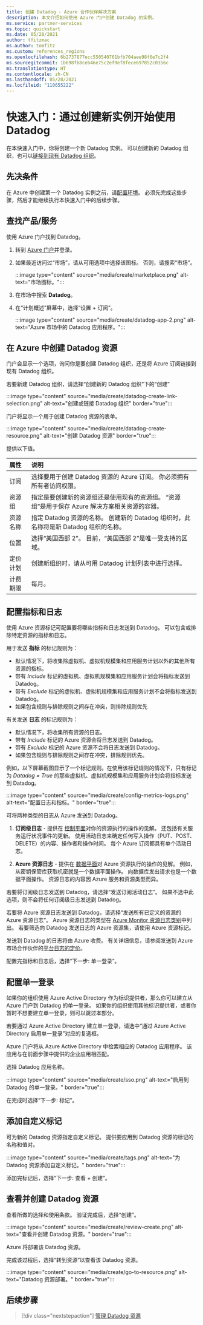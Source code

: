 ```yaml
---
title: 创建 Datadog - Azure 合作伙伴解决方案
description: 本文介绍如何使用 Azure 门户创建 Datadog 的实例。
ms.service: partner-services
ms.topic: quickstart
ms.date: 05/28/2021
author: tfitzmac
ms.author: tomfitz
ms.custom: references_regions
ms.openlocfilehash: 6b2737877ecc550540761bfb704aee98f6e7c2f4
ms.sourcegitcommit: 1b698fb8ceb46e75c2ef9ef8fece697852c0356c
ms.translationtype: HT
ms.contentlocale: zh-CN
ms.lasthandoff: 05/28/2021
ms.locfileid: "110655222"
---
```

# <a name="quickstart-get-started-with-datadog-by-creating-new-instance"></a>快速入门：通过创建新实例开始使用 Datadog

在本快速入门中，你将创建一个新 Datadog 实例。 可以创建新的 Datadog 组织，也可以[链接到现有 Datadog 组织](link-to-existing-organization.md)。

## <a name="prerequisites"></a>先决条件

在 Azure 中创建第一个 Datadog 实例之前，请[配置环境](prerequisites.md)。 必须先完成这些步骤，然后才能继续执行本快速入门中的后续步骤。

## <a name="find-offer"></a>查找产品/服务

使用 Azure 门户找到 Datadog。

1. 转到 [Azure 门户](https://portal.azure.com/)并登录。

1. 如果最近访问过“市场”，请从可用选项中选择该图标。 否则，请搜索“市场”。

    :::image type="content" source="media/create/marketplace.png" alt-text="市场图标。":::

1. 在市场中搜索 **Datadog**。

1. 在“计划概述”屏幕中，选择“设置 + 订阅”。

   :::image type="content" source="media/create/datadog-app-2.png" alt-text="Azure 市场中的 Datadog 应用程序。":::

## <a name="create-a-datadog-resource-in-azure"></a>在 Azure 中创建 Datadog 资源

门户会显示一个选项，询问你是要创建 Datadog 组织，还是将 Azure 订阅链接到现有 Datadog 组织。

若要新建 Datadog 组织，请选择“创建新的 Datadog 组织”下的“创建”

:::image type="content" source="media/create/datadog-create-link-selection.png" alt-text="创建或链接 Datadog 组织" border="true":::

门户将显示一个用于创建 Datadog 资源的表单。

:::image type="content" source="media/create/datadog-create-resource.png" alt-text="创建 Datadog 资源" border="true":::

提供以下值。

|属性 | 说明
|:-----------|:-------- |
| 订阅 | 选择要用于创建 Datadog 资源的 Azure 订阅。 你必须拥有所有者访问权限。 |
| 资源组 | 指定是要创建新的资源组还是使用现有的资源组。 “资源组”是用于保存 Azure 解决方案相关资源的容器。 |
| 资源名称 | 指定 Datadog 资源的名称。 创建新的 Datadog 组织时，此名称将是新 Datadog 组织的名称。 |
| 位置 | 选择“美国西部 2”。 目前，“美国西部 2”是唯一受支持的区域。 |
| 定价计划 | 创建新组织时，请从可用 Datadog 计划列表中进行选择。 |
| 计费期限 | 每月。 |

## <a name="configure-metrics-and-logs"></a>配置指标和日志

使用 Azure 资源标记可配置要将哪些指标和日志发送到 Datadog。 可以包含或排除特定资源的指标和日志。

用于发送 **指标** 的标记规则为：

- 默认情况下，将收集除虚拟机、虚拟机规模集和应用服务计划以外的其他所有资源的指标。
- 带有 *Include* 标记的虚拟机、虚拟机规模集和应用服务计划会将指标发送到 Datadog。
- 带有 *Exclude* 标记的虚拟机、虚拟机规模集和应用服务计划不会将指标发送到 Datadog。
- 如果包含规则与排除规则之间存在冲突，则排除规则优先

有关发送 **日志** 的标记规则为：

- 默认情况下，将收集所有资源的日志。
- 带有 *Include* 标记的 Azure 资源会将日志发送到 Datadog。
- 带有 *Exclude* 标记的 Azure 资源不会将日志发送到 Datadog。
- 如果包含规则与排除规则之间存在冲突，排除规则优先。

例如，以下屏幕截图显示了一个标记规则。在使用该标记规则的情况下，只有标记为 *Datadog = True* 的那些虚拟机、虚拟机规模集和应用服务计划会将指标发送到 Datadog。

:::image type="content" source="media/create/config-metrics-logs.png" alt-text="配置日志和指标。" border="true":::

可将两种类型的日志从 Azure 发送到 Datadog。

1. **订阅级日志** - 提供在 [控制平面](../../azure-resource-manager/management/control-plane-and-data-plane.md)对你的资源执行的操作的见解。 还包括有关服务运行状况事件的更新。 使用活动日志来确定任何写入操作（PUT、POST、DELETE）的内容、操作者和操作时间。 每个 Azure 订阅都具有单个活动日志。

1. **Azure 资源日志** - 提供在 [数据平面](../../azure-resource-manager/management/control-plane-and-data-plane.md)对 Azure 资源执行的操作的见解。 例如，从密钥保管库获取机密就是一个数据平面操作。 向数据库发出请求也是一个数据平面操作。 资源日志的内容因 Azure 服务和资源类型而异。

若要将订阅级日志发送到 Datadog，请选择“发送订阅活动日志”。 如果不选中此选项，则不会将任何订阅级日志发送到 Datadog。

若要将 Azure 资源日志发送到 Datadog，请选择“发送所有已定义的资源的 Azure 资源日志”。 Azure 资源日志的类型在 [Azure Monitor 资源日志类别](../../azure-monitor/essentials/resource-logs-categories.md)中列出。  若要筛选向 Datadog 发送日志的 Azure 资源集，请使用 Azure 资源标记。

发送到 Datadog 的日志将由 Azure 收费。 有关详细信息，请参阅发送到 Azure 市场合作伙伴的[平台日志的定价](https://azure.microsoft.com/pricing/details/monitor/)。

配置完指标和日志后，选择“下一步: 单一登录”。

## <a name="configure-single-sign-on"></a>配置单一登录

如果你的组织使用 Azure Active Directory 作为标识提供者，那么你可以建立从 Azure 门户到 Datadog 的单一登录。 如果你的组织使用其他标识提供者，或者你暂时不想要建立单一登录，则可以跳过本部分。

若要通过 Azure Active Directory 建立单一登录，请选中“通过 Azure Active Directory 启用单一登录”对应的复选框。

Azure 门户将从 Azure Active Directory 中检索相应的 Datadog 应用程序。 该应用与在前面步骤中提供的企业应用相匹配。

选择 Datadog 应用名称。

:::image type="content" source="media/create/sso.png" alt-text="启用到 Datadog 的单一登录。" border="true":::

在完成时选择“下一步:  标记”。

## <a name="add-custom-tags"></a>添加自定义标记

可为新的 Datadog 资源指定自定义标记。 提供要应用到 Datadog 资源的标记的名称和值对。

:::image type="content" source="media/create/tags.png" alt-text="为 Datadog 资源添加自定义标记。" border="true":::

添加完标记后，选择“下一步: 查看 + 创建”。

## <a name="review--create-datadog-resource"></a>查看并创建 Datadog 资源

查看所做的选择和使用条款。 验证完成后，选择“创建”。

:::image type="content" source="media/create/review-create.png" alt-text="查看并创建 Datadog 资源。" border="true":::

Azure 将部署该 Datadog 资源。

完成该过程后，选择“转到资源”以查看该 Datadog 资源。

:::image type="content" source="media/create/go-to-resource.png" alt-text="Datadog 资源部署。" border="true":::

## <a name="next-steps"></a>后续步骤

> [!div class="nextstepaction"]
> [管理 Datadog 资源](manage.md)
